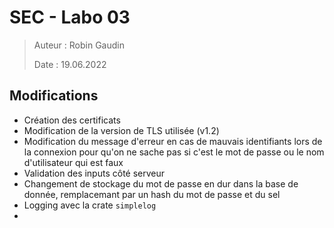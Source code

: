 # SEC - Labo 03

> Auteur : Robin Gaudin
>
> Date : 19.06.2022

## Modifications

- Création des certificats
- Modification de la version de TLS utilisée (v1.2)
- Modification du message d'erreur en cas de mauvais identifiants lors de la connexion pour qu'on ne sache pas si c'est le mot de passe ou le nom d'utilisateur qui est faux
- Validation des inputs côté serveur
- Changement de stockage du mot de passe en dur dans la base de donnée, remplacemant par un hash du mot de passe et du sel
- Logging avec la crate `simplelog`
- 
